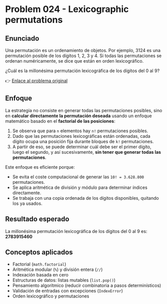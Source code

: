 # Problem 024 - Lexicographic permutations
## Enunciado
Una permutación es un ordenamiento de objetos.
Por ejemplo, 3124 es una permutación posible de los dígitos 1, 2, 3 y 4.
Si todas las permutaciones se ordenan numéricamente, se dice que están en orden lexicográfico.

¿Cuál es la millonésima permutación lexicográfica de los dígitos del 0 al 9?

👉 [Enlace al problema original](https://projecteuler.net/problem=24)

## Enfoque
La estrategia no consiste en generar todas las permutaciones posibles, sino en **calcular directamente la permutación deseada** usando un enfoque matemático basado en el **factorial de las posiciones**:

1. Se observa que para `n` elementos hay `n!` permutaciones posibles.
2. Dado que las permutaciones lexicográficas están ordenadas, cada dígito ocupa una posición fija durante bloques de `k!` permutaciones.
3. A partir de eso, se puede determinar cuál debe ser el primer dígito, luego el segundo, y así sucesivamente, **sin tener que generar todas las permutaciones**.

Este enfoque es eficiente porque:

* Se evita el coste computacional de generar las `10! = 3.628.800` permutaciones.
* Se aplica aritmética de división y módulo para determinar índices directamente.
* Se trabaja con una copia ordenada de los dígitos disponibles, quitando los ya usados.

## Resultado esperado
La millonésima permutación lexicográfica de los dígitos del 0 al 9 es: **2783915460**

## Conceptos aplicados
* Factorial (`math.factorial`)
* Aritmética modular (`%`) y división entera (`//`)
* Indexación basada en cero
* Estructuras de datos: listas mutables (`list.pop()`)
* Pensamiento algorítmico (reducir combinatoria a pasos determinísticos)
* Validación de entradas con excepciones (`IndexError`)
* Orden lexicográfico y permutaciones
